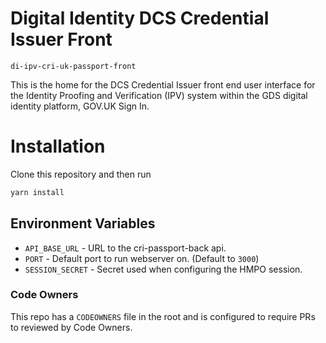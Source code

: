 # Digital Identity DCS Credential Issuer Front

`di-ipv-cri-uk-passport-front`

This is the home for the DCS Credential Issuer front end user interface for the Identity Proofing and Verification (IPV) system within the GDS digital identity platform, GOV.UK Sign In.

# Installation

Clone this repository and then run

```bash
yarn install
```

## Environment Variables

- `API_BASE_URL` - URL to the cri-passport-back api.
- `PORT` - Default port to run webserver on. (Default to `3000`)
- `SESSION_SECRET` - Secret used when configuring the HMPO session.

### Code Owners

This repo has a `CODEOWNERS` file in the root and is configured to require PRs to reviewed by Code Owners.
